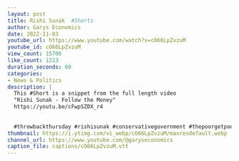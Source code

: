 ```yaml
---
layout: post
title: Rishi Sunak  #Shorts
author: Garys Economics
date: 2022-11-03
youtube_url: https://www.youtube.com/watch?v=cO66LpZvzuM
youtube_id: cO66LpZvzuM
view_count: 15700
like_count: 1223
duration_seconds: 60
categories:
- News & Politics
description: |
  This #Short is a snippet from the full length video 
  "Rishi Sunak - Follow the Money" 
  https://youtu.be/cFwpSZDX_r4
  
  
  #throwbackthursday #rishisunak #conservativegovernment #thepoorgetpoorer #therichgetricher #wealthinequality #taxtherich #enoughisenough
thumbnail: https://i.ytimg.com/vi_webp/cO66LpZvzuM/maxresdefault.webp
channel_url: https://www.youtube.com/@garyseconomics
caption_file: captions/cO66LpZvzuM.vtt
---
```

